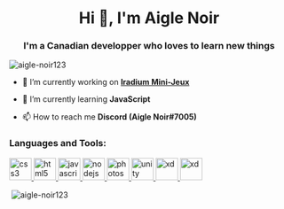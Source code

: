 <h1 align="center">Hi 👋, I'm Aigle Noir</h1>
<h3 align="center">I'm a Canadian developper who loves to learn new things</h3>

<p align="left"> <img src="https://komarev.com/ghpvc/?username=aigle-noir123&label=Profile%20views&color=0e75b6&style=flat" alt="aigle-noir123" /> </p>

- 🔭 I’m currently working on [**Iradium Mini-Jeux**](https://iradium.net/)

- 🌱 I’m currently learning **JavaScript**

- 📫 How to reach me **Discord (Aigle Noir#7005)**


<h3 align="left">Languages and Tools:</h3>
<p align="left"> <a href="https://www.w3schools.com/css/" target="_blank"> <img src="https://media.discordapp.net/attachments/683761096141701154/797098599845855272/css3-logo.png?width=592&height=676" alt="css3" width="40" height="40"/> </a> <a href="https://www.w3.org/html/" target="_blank"> <img src="https://media.discordapp.net/attachments/683761096141701154/797098838249701396/html5-logo-1-512x500.png" alt="html5" width="40" height="40"/> </a> <a href="https://www.javascript.com/" target="_blank"> <img src="https://cdn.discordapp.com/attachments/683761096141701154/797097507599024149/bZRoAAAAAElFTkSuQmCC.png" alt="javascript" width="40" height="40"/> </a> <a href="https://nodejs.org" target="_blank"> <img src="https://media.discordapp.net/attachments/683761096141701154/797098170483867698/nodejs.png?width=676&height=676" alt="nodejs" width="40" height="40"/> </a> <a href="https://www.photoshop.com/en" target="_blank"> <img src="https://i.pinimg.com/originals/ab/6d/0e/ab6d0ee496800a2a9b0b80bcd7011653.png" alt="photoshop" width="40" height="40"/> </a> <a href="https://unity.com/" target="_blank"> <img src="https://www.vectorlogo.zone/logos/unity3d/unity3d-icon.svg" alt="unity" width="40" height="40"/> </a> <a href="https://www.jetbrains.com/fr-fr/webstorm/" target="_blank"> <img src="https://media.discordapp.net/attachments/683761096141701154/797099066478690344/1200px-WebStorm.png?width=676&height=676" alt="xd" width="40" height="40"/> <img src="https://media.discordapp.net/attachments/683761096141701154/800101085036544000/1200px-IntelliJ_IDEA_Logo.png?width=676&height=676" alt="xd" width="40" height="40"/> </a> </p> </a> </p>

<p>&nbsp;<img align="center" src="https://github-readme-stats.vercel.app/api?username=aigle-noir123&show_icons=true&locale=en" alt="aigle-noir123" /></p>
